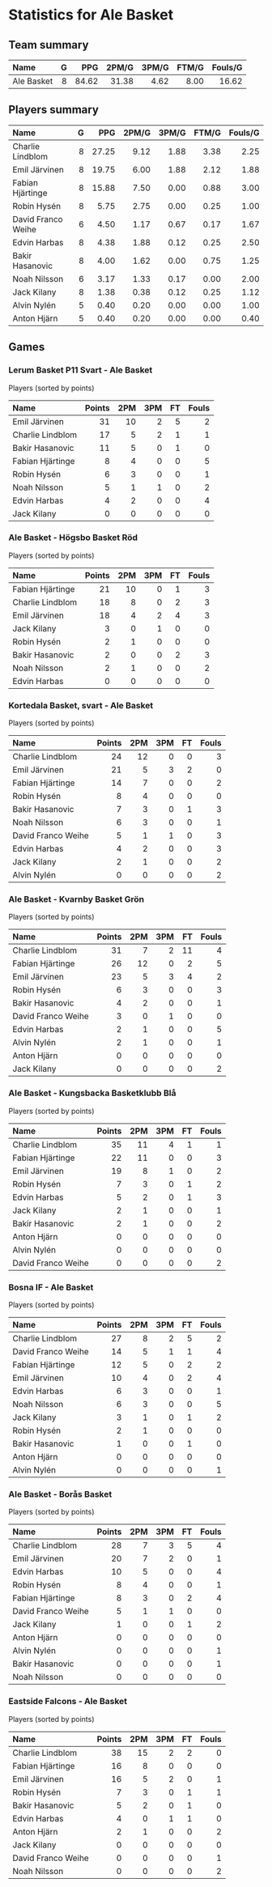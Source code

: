 # Statistics for Ale Basket

## Team summary

| Name | G | PPG | 2PM/G | 3PM/G | FTM/G | Fouls/G |
|:-----|--:|----:|------:|------:|------:|--------:|
| Ale Basket | 8 | 84.62 | 31.38 | 4.62 | 8.00 | 16.62 |

## Players summary

| Name | G | PPG | 2PM/G | 3PM/G | FTM/G | Fouls/G |
|:-----|--:|----:|------:|------:|------:|--------:|
| Charlie Lindblom | 8 | 27.25 | 9.12 | 1.88 | 3.38 | 2.25 |
| Emil Järvinen | 8 | 19.75 | 6.00 | 1.88 | 2.12 | 1.88 |
| Fabian Hjärtinge | 8 | 15.88 | 7.50 | 0.00 | 0.88 | 3.00 |
| Robin Hysén | 8 | 5.75 | 2.75 | 0.00 | 0.25 | 1.00 |
| David Franco Weihe | 6 | 4.50 | 1.17 | 0.67 | 0.17 | 1.67 |
| Edvin Harbas | 8 | 4.38 | 1.88 | 0.12 | 0.25 | 2.50 |
| Bakir Hasanovic | 8 | 4.00 | 1.62 | 0.00 | 0.75 | 1.25 |
| Noah Nilsson | 6 | 3.17 | 1.33 | 0.17 | 0.00 | 2.00 |
| Jack Kilany | 8 | 1.38 | 0.38 | 0.12 | 0.25 | 1.12 |
| Alvin Nylén | 5 | 0.40 | 0.20 | 0.00 | 0.00 | 1.00 |
| Anton Hjärn | 5 | 0.40 | 0.20 | 0.00 | 0.00 | 0.40 |

## Games

### Lerum Basket P11 Svart - Ale Basket

Players (sorted by points)

| Name | Points | 2PM | 3PM | FT | Fouls |
|:-----|-------:|----:|----:|---:|------:|
| Emil Järvinen | 31 | 10 |  2 |  5 |  2 |
| Charlie Lindblom | 17 |  5 |  2 |  1 |  1 |
| Bakir Hasanovic | 11 |  5 |  0 |  1 |  0 |
| Fabian Hjärtinge |  8 |  4 |  0 |  0 |  5 |
| Robin Hysén |  6 |  3 |  0 |  0 |  1 |
| Noah Nilsson |  5 |  1 |  1 |  0 |  2 |
| Edvin Harbas |  4 |  2 |  0 |  0 |  4 |
| Jack Kilany |  0 |  0 |  0 |  0 |  0 |

### Ale Basket - Högsbo Basket Röd

Players (sorted by points)

| Name | Points | 2PM | 3PM | FT | Fouls |
|:-----|-------:|----:|----:|---:|------:|
| Fabian Hjärtinge | 21 | 10 |  0 |  1 |  3 |
| Charlie Lindblom | 18 |  8 |  0 |  2 |  3 |
| Emil Järvinen | 18 |  4 |  2 |  4 |  3 |
| Jack Kilany |  3 |  0 |  1 |  0 |  0 |
| Robin Hysén |  2 |  1 |  0 |  0 |  0 |
| Bakir Hasanovic |  2 |  0 |  0 |  2 |  3 |
| Noah Nilsson |  2 |  1 |  0 |  0 |  2 |
| Edvin Harbas |  0 |  0 |  0 |  0 |  0 |

### Kortedala Basket, svart - Ale Basket

Players (sorted by points)

| Name | Points | 2PM | 3PM | FT | Fouls |
|:-----|-------:|----:|----:|---:|------:|
| Charlie Lindblom | 24 | 12 |  0 |  0 |  3 |
| Emil Järvinen | 21 |  5 |  3 |  2 |  0 |
| Fabian Hjärtinge | 14 |  7 |  0 |  0 |  2 |
| Robin Hysén |  8 |  4 |  0 |  0 |  0 |
| Bakir Hasanovic |  7 |  3 |  0 |  1 |  3 |
| Noah Nilsson |  6 |  3 |  0 |  0 |  1 |
| David Franco Weihe |  5 |  1 |  1 |  0 |  3 |
| Edvin Harbas |  4 |  2 |  0 |  0 |  3 |
| Jack Kilany |  2 |  1 |  0 |  0 |  2 |
| Alvin Nylén |  0 |  0 |  0 |  0 |  2 |

### Ale Basket - Kvarnby Basket Grön

Players (sorted by points)

| Name | Points | 2PM | 3PM | FT | Fouls |
|:-----|-------:|----:|----:|---:|------:|
| Charlie Lindblom | 31 |  7 |  2 | 11 |  4 |
| Fabian Hjärtinge | 26 | 12 |  0 |  2 |  5 |
| Emil Järvinen | 23 |  5 |  3 |  4 |  2 |
| Robin Hysén |  6 |  3 |  0 |  0 |  3 |
| Bakir Hasanovic |  4 |  2 |  0 |  0 |  1 |
| David Franco Weihe |  3 |  0 |  1 |  0 |  0 |
| Edvin Harbas |  2 |  1 |  0 |  0 |  5 |
| Alvin Nylén |  2 |  1 |  0 |  0 |  1 |
| Anton Hjärn |  0 |  0 |  0 |  0 |  0 |
| Jack Kilany |  0 |  0 |  0 |  0 |  2 |

### Ale Basket - Kungsbacka Basketklubb Blå

Players (sorted by points)

| Name | Points | 2PM | 3PM | FT | Fouls |
|:-----|-------:|----:|----:|---:|------:|
| Charlie Lindblom | 35 | 11 |  4 |  1 |  1 |
| Fabian Hjärtinge | 22 | 11 |  0 |  0 |  3 |
| Emil Järvinen | 19 |  8 |  1 |  0 |  2 |
| Robin Hysén |  7 |  3 |  0 |  1 |  2 |
| Edvin Harbas |  5 |  2 |  0 |  1 |  3 |
| Jack Kilany |  2 |  1 |  0 |  0 |  1 |
| Bakir Hasanovic |  2 |  1 |  0 |  0 |  2 |
| Anton Hjärn |  0 |  0 |  0 |  0 |  0 |
| Alvin Nylén |  0 |  0 |  0 |  0 |  0 |
| David Franco Weihe |  0 |  0 |  0 |  0 |  2 |

### Bosna IF - Ale Basket

Players (sorted by points)

| Name | Points | 2PM | 3PM | FT | Fouls |
|:-----|-------:|----:|----:|---:|------:|
| Charlie Lindblom | 27 |  8 |  2 |  5 |  2 |
| David Franco Weihe | 14 |  5 |  1 |  1 |  4 |
| Fabian Hjärtinge | 12 |  5 |  0 |  2 |  2 |
| Emil Järvinen | 10 |  4 |  0 |  2 |  4 |
| Edvin Harbas |  6 |  3 |  0 |  0 |  1 |
| Noah Nilsson |  6 |  3 |  0 |  0 |  5 |
| Jack Kilany |  3 |  1 |  0 |  1 |  2 |
| Robin Hysén |  2 |  1 |  0 |  0 |  0 |
| Bakir Hasanovic |  1 |  0 |  0 |  1 |  0 |
| Anton Hjärn |  0 |  0 |  0 |  0 |  0 |
| Alvin Nylén |  0 |  0 |  0 |  0 |  1 |

### Ale Basket - Borås Basket

Players (sorted by points)

| Name | Points | 2PM | 3PM | FT | Fouls |
|:-----|-------:|----:|----:|---:|------:|
| Charlie Lindblom | 28 |  7 |  3 |  5 |  4 |
| Emil Järvinen | 20 |  7 |  2 |  0 |  1 |
| Edvin Harbas | 10 |  5 |  0 |  0 |  4 |
| Robin Hysén |  8 |  4 |  0 |  0 |  1 |
| Fabian Hjärtinge |  8 |  3 |  0 |  2 |  4 |
| David Franco Weihe |  5 |  1 |  1 |  0 |  0 |
| Jack Kilany |  1 |  0 |  0 |  1 |  2 |
| Anton Hjärn |  0 |  0 |  0 |  0 |  0 |
| Alvin Nylén |  0 |  0 |  0 |  0 |  1 |
| Bakir Hasanovic |  0 |  0 |  0 |  0 |  1 |
| Noah Nilsson |  0 |  0 |  0 |  0 |  0 |

### Eastside Falcons - Ale Basket

Players (sorted by points)

| Name | Points | 2PM | 3PM | FT | Fouls |
|:-----|-------:|----:|----:|---:|------:|
| Charlie Lindblom | 38 | 15 |  2 |  2 |  0 |
| Fabian Hjärtinge | 16 |  8 |  0 |  0 |  0 |
| Emil Järvinen | 16 |  5 |  2 |  0 |  1 |
| Robin Hysén |  7 |  3 |  0 |  1 |  1 |
| Bakir Hasanovic |  5 |  2 |  0 |  1 |  0 |
| Edvin Harbas |  4 |  0 |  1 |  1 |  0 |
| Anton Hjärn |  2 |  1 |  0 |  0 |  2 |
| Jack Kilany |  0 |  0 |  0 |  0 |  0 |
| David Franco Weihe |  0 |  0 |  0 |  0 |  1 |
| Noah Nilsson |  0 |  0 |  0 |  0 |  2 |

